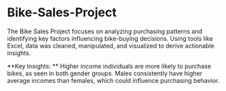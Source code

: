 # Bike-Sales-Project
The Bike Sales Project focuses on analyzing purchasing patterns and identifying key factors influencing bike-buying decisions. Using tools like Excel, data was cleaned, manipulated, and visualized to derive actionable insights.

**Key Insights:
**
Higher income individuals are more likely to purchase bikes, as seen in both gender groups.
Males consistently have higher average incomes than females, which could influence purchasing behavior.
